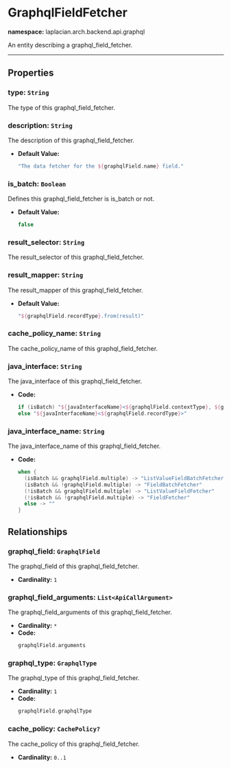 

# **GraphqlFieldFetcher**
**namespace:** laplacian.arch.backend.api.graphql

An entity describing a graphql_field_fetcher.



---

## Properties

### type: `String`
The type of this graphql_field_fetcher.

### description: `String`
The description of this graphql_field_fetcher.
- **Default Value:**
  ```kotlin
  "The data fetcher for the ${graphqlField.name} field."
  ```

### is_batch: `Boolean`
Defines this graphql_field_fetcher is is_batch or not.
- **Default Value:**
  ```kotlin
  false
  ```

### result_selector: `String`
The result_selector of this graphql_field_fetcher.

### result_mapper: `String`
The result_mapper of this graphql_field_fetcher.
- **Default Value:**
  ```kotlin
  "${graphqlField.recordType}.from(result)"
  ```

### cache_policy_name: `String`
The cache_policy_name of this graphql_field_fetcher.

### java_interface: `String`
The java_interface of this graphql_field_fetcher.
- **Code:**
  ```kotlin
  if (isBatch) "${javaInterfaceName}<${graphqlField.contextType}, ${graphqlField.recordType}>"
  else "${javaInterfaceName}<${graphqlField.recordType}>"
  ```

### java_interface_name: `String`
The java_interface_name of this graphql_field_fetcher.
- **Code:**
  ```kotlin
  when {
    (isBatch && graphqlField.multiple) -> "ListValueFieldBatchFetcher"
    (isBatch && !graphqlField.multiple) -> "FieldBatchFetcher"
    (!isBatch && graphqlField.multiple) -> "ListValueFieldFetcher"
    (!isBatch && !graphqlField.multiple) -> "FieldFetcher"
    else -> ""
  }
  ```

## Relationships

### graphql_field: `GraphqlField`
The graphql_field of this graphql_field_fetcher.
- **Cardinality:** `1`

### graphql_field_arguments: `List<ApiCallArgument>`
The graphql_field_arguments of this graphql_field_fetcher.
- **Cardinality:** `*`
- **Code:**
  ```kotlin
  graphqlField.arguments
  ```

### graphql_type: `GraphqlType`
The graphql_type of this graphql_field_fetcher.
- **Cardinality:** `1`
- **Code:**
  ```kotlin
  graphqlField.graphqlType
  ```

### cache_policy: `CachePolicy?`
The cache_policy of this graphql_field_fetcher.
- **Cardinality:** `0..1`
